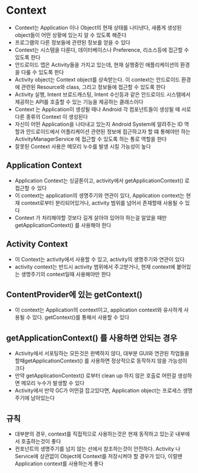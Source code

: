 # Context 
* Context는 Application 이나 Object의 현재 상태를 나타낸다, 새롭게 생성된 object들이 어떤 상황에 있는지 알 수 있도록 해준다
* 프로그램의 다른 정보들에 관련된 정보를 얻을 수 있다
* Context는 시스템을 다룬다, 데이터베이스나 Preference, 리소스등에 접근할 수 있도록 한다
* 안드로이드 앱은 Activity들을 가지고 있는데, 현재 실행중인 애플리케이션의 환경을 다룰 수 있도록 한다
* Activity object는 Context object를 상속받는다. 이 context는 안드로이드 환경에 관련된 Resource와 class, 그리고 정보들에 접근할 수 있도록 한다
* Activity 실행, Intent 브로드캐스팅, Intent 수신등과 같은 안드로이드 시스템에서 제공하는 API를 호출할 수 있는 기능을 제공하는 클래스이다
* Context 는 Application이 생성될 때나 Android 각 컴포넌트들이 생성될 때 서로 다른 종류의 Context 이 생성된다
* 자신이 어떤 Application을 나타내고 있는지 Android System에 알려주는 ID 역할과 안드로이드에서 어플리케이션 관련된 정보에 접근하고자 할 떄 통해야만 하는 ActivityManagerService 에 접근할 수 있도록 하는 통로 역할을 한다
* 잘못된 Context 사용은 메모리 누수를 발생 시킬 가능성이 높다

## Application Context
* Application Context는 싱글톤이고, activity에서 getApplicationContext() 로 접근할 수 있다
* 이 context는 application의 생명주기와 연관이 있다, Application context는 현재 context로부터 분리되어있거나, activity 범위를 넘어서 존재할때 사용될 수 있다
* Context 가 처리해야할 것보다 길게 살아야 있어야 하는걸 알았을 때만 getApplicationContext() 를 사용해야 한다

## Activity Context
* 이 Context는 activity에서 사용할 수 있고, activity의 생명주기와 연관이 있다
* activity context는 반드시 activity 범위에서 주고받거나, 현재 context에 붙어있는 생명주기의 context일때 사용해야만 한다

## ContentProvider에 있는 getContext()
* 이 context는 Application의 context이고, application context와 유사하게 사용될 수 있다. getContext()를 통해서 사용할 수 있다

## getApplicationContext() 를 사용하면 안되는 경우
* Activity에서 서포팅하는 모든것은 완벽하지 않다, 대부분 GUI와 연관된 작업들을 할때getApplicationContext() 를 사용하면 정상적으로 동작하지 않을 가능성이 크다
* 만약 getApplicationContext() 로부터 clean up 하지 않은 호출로 어떤걸 생성하면 메모리 누수가 발생할 수 있다
* Activity에서 만약 GC가 어떤걸 잡고있다면, Application object는 프로세스 생명주기에 남아있는다

## 규칙
* 대부분의 경우, context를 직접적으로 사용하는것은 현재 동작하고 있는곳 내부에서 호출하는것이 좋다
* 컨포넌트의 생명주기를 넘지 않는 선에서 참조하는것이 안전하다. Activity 나 Service에 상관없이 Object에 Context를 저장시켜야 할 경우가 있다, 이럴땐 Application context를 사용하는게 좋다